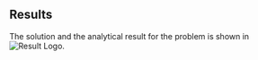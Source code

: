 ## Results
The solution and the analytical result for the problem is shown in ![Result Logo](img/result.png).
